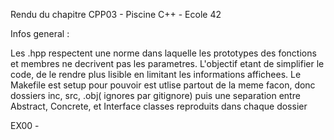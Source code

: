 Rendu du chapitre CPP03 - Piscine C++ - Ecole 42

Infos general : 

Les .hpp respectent une norme dans laquelle les prototypes des fonctions et membres ne decrivent pas les parametres. L'objectif etant de simplifier le code, de le rendre plus lisible en limitant les informations affichees.
Le Makefile est setup pour pouvoir est utlise partout de la meme facon, donc dossiers inc, src, .obj( ignores par gitignore) puis une separation entre Abstract, Concrete, et Interface classes reproduits dans chaque dossier

EX00 - 
